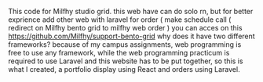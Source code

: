 This code for Milfhy studio grid. this web have can do solo rn, but for better exprience add other web with laravel for order ( make schedule call ( redirect on Milfhy bento grid to milfhy web order ) you can acces on this https://github.com/Milfhy/support-bento-grid
why does it have two different frameworks? because of my campus assignments, web programming is free to use any framework, while the web programming practicum is required to use Laravel and this website has to be put together, so this is what I created, a portfolio display using React and orders using Laravel.

